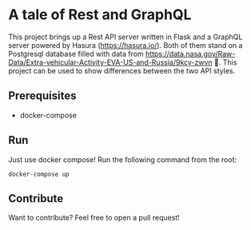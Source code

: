 
# A tale of Rest and GraphQL
This project brings up a Rest API server written in Flask and a GraphQL server powered by Hasura (https://hasura.io/). Both of them stand on a Postgresql database filled with data from https://data.nasa.gov/Raw-Data/Extra-vehicular-Activity-EVA-US-and-Russia/9kcy-zwvn :rocket:. 
This project can be used to show differences between the two API styles. 

## Prerequisites
* docker-compose

## Run
Just use docker compose! Run the following command from the root:
```
docker-compose up
```

## Contribute
Want to contribute? Feel free to open a pull request!
